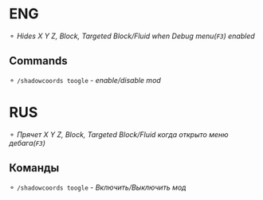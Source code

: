 # ENG
⚬ _Hides X Y Z, Block, Targeted Block/Fluid when Debug menu(`F3`) enabled_

## Commands
⚬ `/shadowcoords toogle` - _enable/disable mod_

# RUS
⚬ _Прячет X Y Z, Block, Targeted Block/Fluid когда открыто меню дебага(`F3`)_

## Команды
⚬ `/shadowcoords toogle` - _Включить/Выключить мод_ 